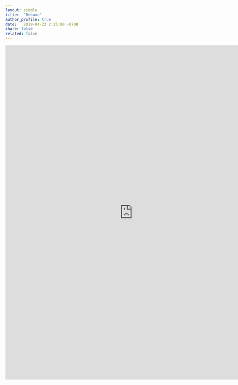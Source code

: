 ```yaml
---
layout: single
title:  "Resume"
author_profile: true
date:   2019-04-23 2:15:00 -0700
share: false
related: false
---
```


<iframe src="http://docs.google.com/gview?url=https://github.com/ssantichaivekin/resume/raw/master/resume.pdf&embedded=true" frameborder="0" style="width:800px; height:1050px"></iframe>